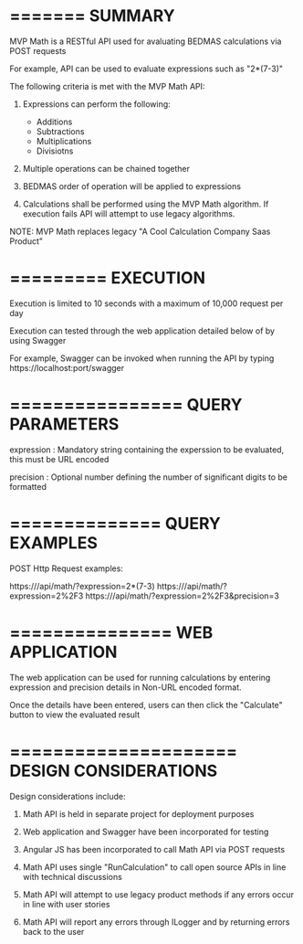 =======
SUMMARY
=======

MVP Math is a RESTful API used for avaluating BEDMAS calculations via POST requests

For example, API can be used to evaluate expressions such as "2*(7-3)"

The following criteria is met with the MVP Math API:

1. Expressions can perform the following:

   * Additions
   * Subtractions
   * Multiplications
   * Divisiotns

2. Multiple operations can be chained together

3. BEDMAS order of operation will be applied to expressions

4. Calculations shall be performed using the MVP Math algorithm.
   If execution fails API will attempt to use legacy algorithms.

NOTE: MVP Math replaces legacy "A Cool Calculation Company Saas Product"


=========
EXECUTION
=========

Execution is limited to 10 seconds with a maximum of 10,000 request per day

Execution can tested through the web application detailed below of by using Swagger

For example, Swagger can be invoked when running the API by typing https://localhost:port/swagger



================
QUERY PARAMETERS
================

expression : Mandatory string containing the experssion to be evaluated, this must be URL encoded

precision  : Optional number defining the number of significant digits to be formatted



==============
QUERY EXAMPLES
==============

POST Http Request examples:

https://<server>/api/math/?expression=2*(7-3)
https://<server>/api/math/?expression=2%2F3
https://<server>/api/math/?expression=2%2F3&precision=3



===============
WEB APPLICATION
===============

The web application can be used for running calculations by entering expression and precision details in Non-URL encoded format.

Once the details have been entered, users can then click the "Calculate" button to view the evaluated result



=====================
DESIGN CONSIDERATIONS
=====================

Design considerations include:

1. Math API is held in separate project for deployment purposes

2. Web application and Swagger have been incorporated for testing

3. Angular JS has been incorporated to call Math API via POST requests

4. Math API uses single "RunCalculation" to call open source APIs in line with technical discussions

5. Math API will attempt to use legacy product methods if any errors occur in line with user stories

6. Math API will report any errors through ILogger and by returning errors back to the user
